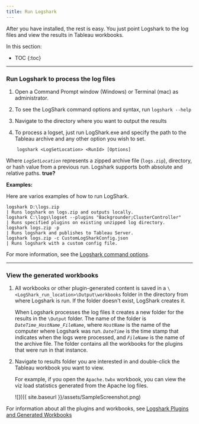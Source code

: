 ```yaml
---
title: Run Logshark
---
```



After you have installed, the rest is easy. You just point Logshark to the log files and view the results in Tableau workbooks.

In this section:

* TOC
{:toc}

-----------

### Run Logshark to process the log files


1. Open a Command Prompt window (Windows) or Terminal (mac) as administrator.

1. To see the LogShark command options and syntax, run `logshark --help`

1. Navigate to the directory where you want to output the results

1. To process a logset, just run LogShark.exe and specify the path to the Tableau archive and any other option you wish to set.

```
    logshark <LogSetLocation> <RunId> [Options]
```

Where *`LogSetLocation`* represents a zipped archive file (`logs.zip`), directory, or hash value from a previous run. Logshark supports both absolute and relative paths. **true?**

**Examples:**

Here are varios examples of how to run LogShark. 

```
logshark D:\logs.zip                                                  | Runs logshark on logs.zip and outputs locally.
logshark C:\logs\logset --plugins "Backgrounder;ClusterController"    | Runs specified plugins on existing unzipped log directory.
logshark logs.zip -p                                                  | Runs logshark and publishes to Tableau Server.
logshark logs.zip -c CustomLogSharkConfig.json                        | Runs logshark with a custom config file.
```

For more information, see the [Logshark command options](logshark_cmds).

-----------------

### View the generated workbooks

1.  All workbooks or other plugin-generated content is saved in a `\<LogShark_run_location>\Output\workbooks` folder in the directory from where Logshark is run. If the folder doesn't exist, LogShark creates it.

    When Logshark processes the log files it creates a new folder for the results in the `\Output` folder. The name of the folder is *`DateTime_HostName_FileName`*, where  *`HostName`* is the name of the computer where Logshark was run. *`DateTime`* is the time stamp that indicates when the logs were processed, and *`FileName`* is the name of the archive file. The folder contains all the workbooks for the plugins that were run in that instance.

2.  Navigate to results folder you are interested in and double-click the Tableau workbook you want to view. 

    For example, if you open the `Apache.twbx` workbook, you can view the viz load statistics generated from the Apache log files.     


    ![]({{ site.baseurl }}/assets/SampleScreenshot.png)

   For information about all the plugins and workbooks, see [Logshark Plugins and Generated Workbooks](logshark_plugins)